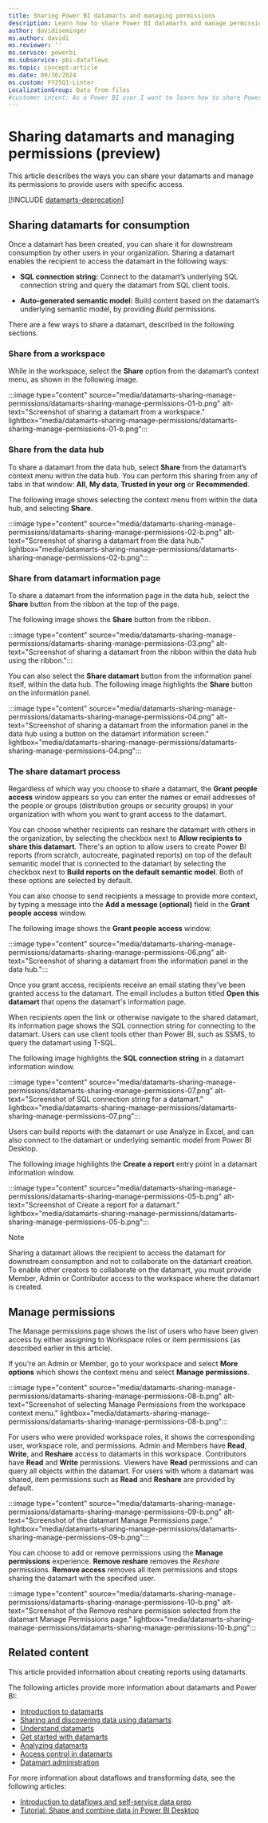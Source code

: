 ```yaml
---
title: Sharing Power BI datamarts and managing permissions
description: Learn how to share Power BI datamarts and manage permissions effectively to provide users with specific access and enhance collaboration.
author: davidiseminger
ms.author: davidi
ms.reviewer: ''
ms.service: powerbi
ms.subservice: pbi-dataflows
ms.topic: concept-article
ms.date: 09/30/2024
ms.custom: FY25Q1-Linter
LocalizationGroup: Data from files
#customer intent: As a Power BI user I want to learn how to share Power BI datamarts and manage permissions.
---
```


# Sharing datamarts and managing permissions (preview)

This article describes the ways you can share your datamarts and manage its permissions to provide users with specific access.

[!INCLUDE [datamarts-deprecation](../../includes/datamarts-deprecation.md)]

## Sharing datamarts for consumption

Once a datamart has been created, you can share it for downstream consumption by other users in your organization. Sharing a datamart enables the recipient to access the datamart in the following ways:  

* **SQL connection string:** Connect to the datamart’s underlying SQL connection string and query the datamart from SQL client tools.

* **Auto-generated semantic model:** Build content based on the datamart’s underlying semantic model, by providing *Build* permissions.

There are a few ways to share a datamart, described in the following sections.

### Share from a workspace

While in the workspace, select the **Share** option from the datamart’s context menu, as shown in the following image.

:::image type="content" source="media/datamarts-sharing-manage-permissions/datamarts-sharing-manage-permissions-01-b.png" alt-text="Screenshot of sharing a datamart from a workspace." lightbox="media/datamarts-sharing-manage-permissions/datamarts-sharing-manage-permissions-01-b.png":::

### Share from the data hub

To share a datamart from the data hub, select **Share** from the datamart’s context menu within the data hub. You can perform this sharing from any of tabs in that window: **All**, **My data**, **Trusted in your org** or **Recommended**.

The following image shows selecting the context menu from within the data hub, and selecting **Share**.

:::image type="content" source="media/datamarts-sharing-manage-permissions/datamarts-sharing-manage-permissions-02-b.png" alt-text="Screenshot of sharing a datamart from the data hub." lightbox="media/datamarts-sharing-manage-permissions/datamarts-sharing-manage-permissions-02-b.png":::

### Share from datamart information page

To share a datamart from the information page in the data hub, select the **Share** button from the ribbon at the top of the page.

The following image shows the **Share** button from the ribbon.

:::image type="content" source="media/datamarts-sharing-manage-permissions/datamarts-sharing-manage-permissions-03.png" alt-text="Screenshot of sharing a datamart from the ribbon within the data hub using the ribbon.":::

You can also select the **Share datamart** button from the information panel itself, within the data hub. The following image highlights the **Share** button on the information panel.

:::image type="content" source="media/datamarts-sharing-manage-permissions/datamarts-sharing-manage-permissions-04.png" alt-text="Screenshot of sharing a datamart from the information panel in the data hub using a button on the datamart information screen." lightbox="media/datamarts-sharing-manage-permissions/datamarts-sharing-manage-permissions-04.png":::

### The share datamart process

Regardless of which way you choose to share a datamart, the **Grant people access** window appears so you can enter the names or email addresses of the people or groups (distribution groups or security groups) in your organization with whom you want to grant access to the datamart.

You can choose whether recipients can reshare the datamart with others in the organization, by selecting the checkbox next to **Allow recipients to share this datamart**. There's an option to allow users to create Power BI reports (from scratch, autocreate, paginated reports) on top of the default semantic model that is connected to the datamart by selecting the checkbox next to **Build reports on the default semantic model**. Both of these options are selected by default.

You can also choose to send recipients a message to provide more context, by typing a message into the **Add a message (optional)** field in the **Grant people access** window.

The following image shows the **Grant people access** window.

:::image type="content" source="media/datamarts-sharing-manage-permissions/datamarts-sharing-manage-permissions-06.png" alt-text="Screenshot of sharing a datamart from the information panel in the data hub.":::

Once you grant access, recipients receive an email stating they've been granted access to the datamart. The email includes a button titled **Open this datamart** that opens the datamart's information page.

When recipients open the link or otherwise navigate to the shared datamart, its information page shows the SQL connection string for connecting to the datamart. Users can use client tools other than Power BI, such as SSMS, to query the datamart using T-SQL.

The following image highlights the **SQL connection string** in a datamart information window.

:::image type="content" source="media/datamarts-sharing-manage-permissions/datamarts-sharing-manage-permissions-07.png" alt-text="Screenshot of SQL connection string for a datamart." lightbox="media/datamarts-sharing-manage-permissions/datamarts-sharing-manage-permissions-07.png":::

Users can build reports with the datamart or use Analyze in Excel, and can also connect to the datamart or underlying semantic model from Power BI Desktop.

The following image highlights the **Create a report** entry point in a datamart information window.

:::image type="content" source="media/datamarts-sharing-manage-permissions/datamarts-sharing-manage-permissions-05-b.png" alt-text="Screenshot of Create a report for a datamart." lightbox="media/datamarts-sharing-manage-permissions/datamarts-sharing-manage-permissions-05-b.png":::

> [!NOTE]
> Sharing a datamart allows the recipient to access the datamart for downstream consumption and not to collaborate on the datamart creation. To enable other creators to collaborate on the datamart, you must provide Member, Admin or Contributor access to the workspace where the datamart is created.  

## Manage permissions

The Manage permissions page shows the list of users who have been given access by either assigning to Workspace roles or item permissions (as described earlier in this article).

If you're an Admin or Member, go to your workspace and select **More options** which shows the context menu and select **Manage permissions**.

:::image type="content" source="media/datamarts-sharing-manage-permissions/datamarts-sharing-manage-permissions-08-b.png" alt-text="Screenshot of selecting Manage Permissions from the workspace context menu." lightbox="media/datamarts-sharing-manage-permissions/datamarts-sharing-manage-permissions-08-b.png":::

For users who were provided workspace roles, it shows the corresponding user, workspace role, and permissions. Admin and Members have **Read**, **Write**, and **Reshare** access to datamarts in this workspace. Contributors have **Read** and **Write** permissions. Viewers have **Read** permissions and can query all objects within the datamart. For users with whom a datamart was shared, item permissions such as **Read** and **Reshare** are provided by default.

:::image type="content" source="media/datamarts-sharing-manage-permissions/datamarts-sharing-manage-permissions-09-b.png" alt-text="Screenshot of the datamart Manage Permissions page." lightbox="media/datamarts-sharing-manage-permissions/datamarts-sharing-manage-permissions-09-b.png":::

You can choose to add or remove permissions using the **Manage permissions** experience. **Remove reshare** removes the *Reshare* permissions. **Remove access** removes all item permissions and stops sharing the datamart with the specified user.

:::image type="content" source="media/datamarts-sharing-manage-permissions/datamarts-sharing-manage-permissions-10-b.png" alt-text="Screenshot of the Remove reshare permission selected from the datamart Manage Permissions page." lightbox="media/datamarts-sharing-manage-permissions/datamarts-sharing-manage-permissions-10-b.png":::

## Related content

This article provided information about creating reports using datamarts.

The following articles provide more information about datamarts and Power BI:

* [Introduction to datamarts](datamarts-overview.md)
* [Sharing and discovering data using datamarts](datamarts-sharing-manage-permissions.md)
* [Understand datamarts](datamarts-understand.md)
* [Get started with datamarts](datamarts-get-started.md)
* [Analyzing datamarts](datamarts-analyze.md)
* [Access control in datamarts](datamarts-access-control.md)
* [Datamart administration](datamarts-administration.md)

For more information about dataflows and transforming data, see the following articles:

* [Introduction to dataflows and self-service data prep](../dataflows/dataflows-introduction-self-service.md)
* [Tutorial: Shape and combine data in Power BI Desktop](../../connect-data/desktop-shape-and-combine-data.md)
